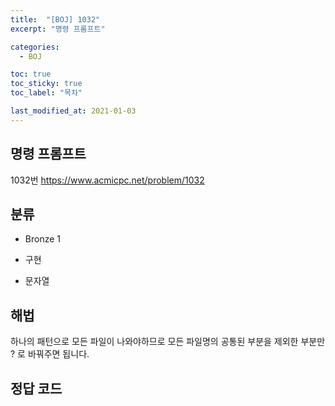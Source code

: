 ```yaml
---
title:  "[BOJ] 1032"
excerpt: "명령 프롬프트"

categories:
  - BOJ

toc: true
toc_sticky: true
toc_label: "목차"

last_modified_at: 2021-01-03
---
```


## 명령 프롬프트

1032번 <https://www.acmicpc.net/problem/1032>

## 분류
* Bronze 1

* 구현
* 문자열

## 해법
하나의 패턴으로 모든 파일이 나와야하므로 모든 파일명의 공통된 부분을 제외한 부분만 ? 로 바꿔주면 됩니다.

## 정답 코드
<script src="https://gist.github.com/Geniemo/80e459342b5a35c3c906593014006553.js"></script>